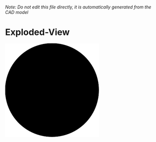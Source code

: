 ###### Note: Do not edit this file directly, it is automatically generated from the CAD model

# Exploded-View

![](/project.svg)

